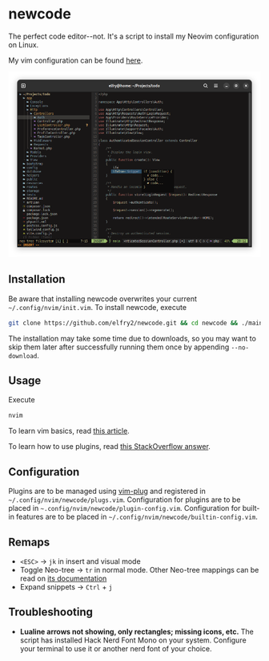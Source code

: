 # newcode
The perfect code editor--not. It's a script to install my Neovim configuration on Linux.

My vim configuration can be found [here](https://github.com/elfry2/code).

![A screenshot of the latest version](screenshots/Screenshot%20from%202023-12-21%2003-11-51.png "A screenshot of the latest version")

## Installation
Be aware that installing newcode overwrites your current ```~/.config/nvim/init.vim```. To install newcode, execute 
```bash
git clone https://github.com/elfry2/newcode.git && cd newcode && ./main
```
The installation may take some time due to downloads, so you may want to skip them later after successfully running them once by appending ```--no-download```.

## Usage
Execute
```bash
nvim
```

To learn vim basics, read [this article](https://www.linuxfoundation.org/blog/blog/classic-sysadmin-vim-101-a-beginners-guide-to-vim).

To learn how to use plugins, read [this StackOverflow answer](https://stackoverflow.com/a/55846872).

## Configuration
Plugins are to be managed using [vim-plug](https://github.com/junegunn/vim-plug) and registered in ```~/.config/nvim/newcode/plugs.vim```. Configuration for plugins are to be placed in ```~.config/nvim/newcode/plugin-config.vim```. Configuration for built-in features are to be placed in ```~/.config/nvim/newcode/builtin-config.vim```.

## Remaps 
- ```<ESC>``` -> ```jk``` in insert and visual mode
- Toggle Neo-tree -> ```tr``` in normal mode. Other Neo-tree mappings can be read on [its documentation](https://github.com/nvim-neo-tree/neo-tree.nvim/blob/main/doc/neo-tree.txt)
- Expand snippets -> ```Ctrl``` + ```j```

## Troubleshooting
- **Lualine arrows not showing, only rectangles; missing icons, etc.** The script has installed Hack Nerd Font Mono on your system. Configure your terminal to use it or another nerd font of your choice.
